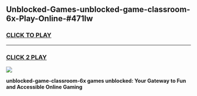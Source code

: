 
## Unblocked-Games-unblocked-game-classroom-6x-Play-Online-#471lw
<h3>
<a href="https://premium.freeplayer.one?title=unblocked-game-classroom-6x&ref=27F">CLICK TO PLAY</a></h3>
<hr>

<h3>
<a href="https://premium.freeplayer.one?title=unblocked-game-classroom-6x&ref=27F">CLICK 2 PLAY</a>
  
</h3>

<a href="https://premium.freeplayer.one?title=unblocked-game-classroom-6x&ref=27F"><img src="https://clearcache.store/games.png"></a>


**unblocked-game-classroom-6x games unblocked: Your Gateway to Fun and Accessible Online Gaming**
